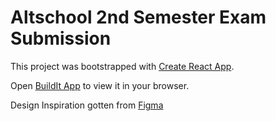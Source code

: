# Altschool 2nd Semester Exam Submission

This project was bootstrapped with [Create React App](https://github.com/facebook/create-react-app).



Open [BuildIt App](https://builditapp.vercel.app/) to view it in your browser.

Design Inspiration gotten from [Figma](https://www.figma.com/file/5tlAVbj5a7MGLvlyqNcjEU/Buildit---Website-Building-and-Development-(Community)?node-id=0%3A1)
